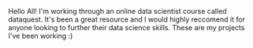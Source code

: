 Hello All!  I'm working through an online data scientist course called dataquest.  It's been a great resource and I would highly reccomend it for anyone looking to further their data science skills. These are my projects I've been working :)

